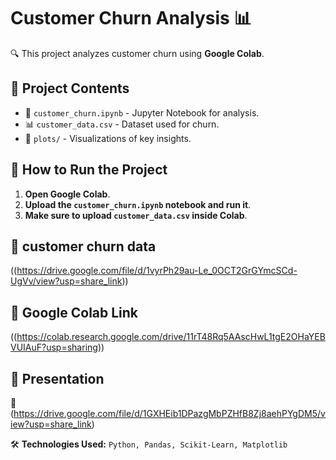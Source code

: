 # Customer Churn Analysis 📊

🔍 This project analyzes customer churn using **Google Colab**.

## 📂 Project Contents
- 📘 `customer_churn.ipynb` - Jupyter Notebook for analysis.
- 📊 `customer_data.csv` - Dataset used for churn.
- 📸 `plots/` - Visualizations of key insights.

## 🚀 How to Run the Project
1. **Open Google Colab**.
2. **Upload the `customer_churn.ipynb` notebook and run it**.
3. **Make sure to upload `customer_data.csv` inside Colab**.

## 🔗 customer churn data
((https://drive.google.com/file/d/1vyrPh29au-Le_0OCT2GrGYmcSCd-UgVv/view?usp=share_link))

## 🔗 Google Colab Link
((https://colab.research.google.com/drive/11rT48Rq5AAscHwL1tgE2OHaYEBVUIAuF?usp=sharing))

## 🔗 Presentation
📄 (https://drive.google.com/file/d/1GXHEib1DPazgMbPZHfB8Zj8aehPYgDM5/view?usp=share_link)


🛠 **Technologies Used:** `Python, Pandas, Scikit-Learn, Matplotlib`

